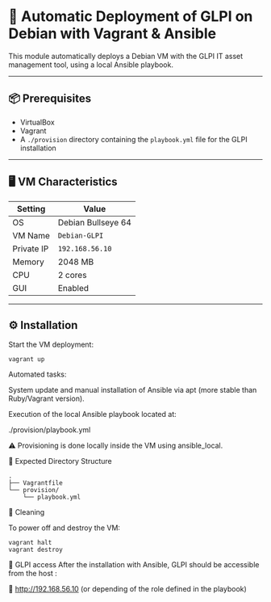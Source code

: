 # 🧰 Automatic Deployment of GLPI on Debian with Vagrant & Ansible

This module automatically deploys a Debian VM with the GLPI IT asset management tool, using a local Ansible playbook.

---

## 📦 Prerequisites

- VirtualBox  
- Vagrant  
- A `./provision` directory containing the `playbook.yml` file for the GLPI installation

---

## 🖥️ VM Characteristics

| Setting   | Value             |
|-----------|-------------------|
| OS        | Debian Bullseye 64 |
| VM Name   | `Debian-GLPI`     |
| Private IP| `192.168.56.10`   |
| Memory    | 2048 MB           |
| CPU       | 2 cores           |
| GUI       | Enabled           |

---

## ⚙️ Installation

Start the VM deployment:

```
vagrant up
```
Automated tasks:

System update and manual installation of Ansible via apt (more stable than Ruby/Vagrant version).

Execution of the local Ansible playbook located at:

./provision/playbook.yml

⚠️ Provisioning is done locally inside the VM using ansible_local.

📂 Expected Directory Structure
```
.
├── Vagrantfile
└── provision/
    └── playbook.yml
```

🛑 Cleaning

To power off and destroy the VM:
```
vagrant halt
vagrant destroy
```

🔗 GLPI access
After the installation with Ansible, GLPI should be accessible from the host :

📍 http://192.168.56.10 (or depending of the role defined in the playbook)
